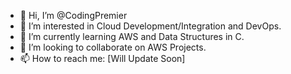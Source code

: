 - 👋 Hi, I’m @CodingPremier
- 👀 I’m interested in Cloud Development/Integration and DevOps.
- 🌱 I’m currently learning AWS and Data Structures in C.
- 💞️ I’m looking to collaborate on AWS Projects.
- 📫 How to reach me: [Will Update Soon]

<!---
CodingPremier/CodingPremier is a ✨ special ✨ repository because its `README.md` (this file) appears on your GitHub profile.
You can click the Preview link to take a look at your changes.
--->

